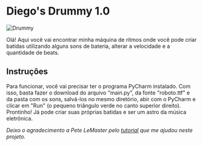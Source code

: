# Diego's Drummy 1.0

![Drummy](https://user-images.githubusercontent.com/86161329/203876784-8d3e998c-bb1b-4bc0-ab9f-f0a07eec8c67.jpg)

Olá! Aqui você vai encontrar minha máquina de ritmos onde você pode criar batidas utilizando alguns sons de bateria, alterar a velocidade e a quantidade de beats.

## Instruções

Para funcionar, você vai precisar ter o programa PyCharm instalado. Com isso, basta fazer o download do arquivo "main.py", da fonte "roboto.ttf" e da pasta com os sons, salvá-los no mesmo diretório, abir com o PyCharm e clicar em "Run" (o pequeno triângulo verde no canto superior direito). Prontinho! Já pode criar suas próprias batidas e ser um astro da música eletrônica.

*Deixo o agradecimento a Pete LeMaster pelo [tutorial](https://www.freecodecamp.org/news/create-a-drum-machine-with-python-and-pygame/) que me ajudou neste projeto.*
